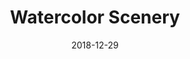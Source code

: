 ---
location: /assets/img/artwork/scene_watercolor.jpg
cover: /assets/img/artwork/covers/scene_watercolor.jpg
title: Watercolor Scenery
date: 2018-12-29
tags: 
  - watercolor
---